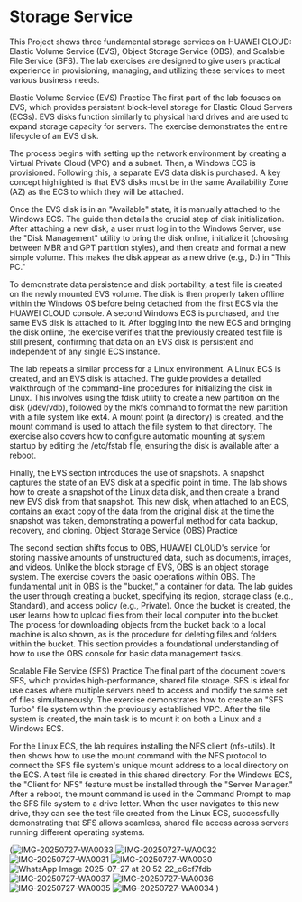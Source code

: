 # Storage Service

This Project shows three fundamental storage services on HUAWEI CLOUD: Elastic Volume Service (EVS), Object Storage Service (OBS), and Scalable File Service (SFS). The lab exercises are designed to give users practical experience in provisioning, managing, and utilizing these services to meet various business needs.

Elastic Volume Service (EVS) Practice
The first part of the lab focuses on EVS, which provides persistent block-level storage for Elastic Cloud Servers (ECSs). EVS disks function similarly to physical hard drives and are used to expand storage capacity for servers. The exercise demonstrates the entire lifecycle of an EVS disk.

The process begins with setting up the network environment by creating a Virtual Private Cloud (VPC) and a subnet. Then, a Windows ECS is provisioned. Following this, a separate EVS data disk is purchased. A key concept highlighted is that EVS disks must be in the same Availability Zone (AZ) as the ECS to which they will be attached.

Once the EVS disk is in an "Available" state, it is manually attached to the Windows ECS. The guide then details the crucial step of disk initialization. After attaching a new disk, a user must log in to the Windows Server, use the "Disk Management" utility to bring the disk online, initialize it (choosing between MBR and GPT partition styles), and then create and format a new simple volume. This makes the disk appear as a new drive (e.g., D:) in "This PC."

To demonstrate data persistence and disk portability, a test file is created on the newly mounted EVS volume. The disk is then properly taken offline within the Windows OS before being detached from the first ECS via the HUAWEI CLOUD console. A second Windows ECS is purchased, and the same EVS disk is attached to it. After logging into the new ECS and bringing the disk online, the exercise verifies that the previously created test file is still present, confirming that data on an EVS disk is persistent and independent of any single ECS instance.

The lab repeats a similar process for a Linux environment. A Linux ECS is created, and an EVS disk is attached. The guide provides a detailed walkthrough of the command-line procedures for initializing the disk in Linux. This involves using the fdisk utility to create a new partition on the disk (/dev/vdb), followed by the mkfs command to format the new partition with a file system like ext4. A mount point (a directory) is created, and the mount command is used to attach the file system to that directory. The exercise also covers how to configure automatic mounting at system startup by editing the /etc/fstab file, ensuring the disk is available after a reboot.

Finally, the EVS section introduces the use of snapshots. A snapshot captures the state of an EVS disk at a specific point in time. The lab shows how to create a snapshot of the Linux data disk, and then create a brand new EVS disk from that snapshot. This new disk, when attached to an ECS, contains an exact copy of the data from the original disk at the time the snapshot was taken, demonstrating a powerful method for data backup, recovery, and cloning.
Object Storage Service (OBS) Practice

The second section shifts focus to OBS, HUAWEI CLOUD's service for storing massive amounts of unstructured data, such as documents, images, and videos. Unlike the block storage of EVS, OBS is an object storage system. The exercise covers the basic operations within OBS.
The fundamental unit in OBS is the "bucket," a container for data. The lab guides the user through creating a bucket, specifying its region, storage class (e.g., Standard), and access policy (e.g., Private). Once the bucket is created, the user learns how to upload files from their local computer into the bucket. The process for downloading objects from the bucket back to a local machine is also shown, as is the procedure for deleting files and folders within the bucket. This section provides a foundational understanding of how to use the OBS console for basic data management tasks.

Scalable File Service (SFS) Practice
The final part of the document covers SFS, which provides high-performance, shared file storage. SFS is ideal for use cases where multiple servers need to access and modify the same set of files simultaneously.
The exercise demonstrates how to create an "SFS Turbo" file system within the previously established VPC. After the file system is created, the main task is to mount it on both a Linux and a Windows ECS.

For the Linux ECS, the lab requires installing the NFS client (nfs-utils). It then shows how to use the mount command with the NFS protocol to connect the SFS file system's unique mount address to a local directory on the ECS. A test file is created in this shared directory.
For the Windows ECS, the "Client for NFS" feature must be installed through the "Server Manager." After a reboot, the mount command is used in the Command Prompt to map the SFS file system to a drive letter. When the user navigates to this new drive, they can see the test file created from the Linux ECS, successfully demonstrating that SFS allows seamless, shared file access across servers running different operating systems.

(![IMG-20250727-WA0033](https://github.com/user-attachments/assets/5d9a7a10-58bf-4164-bbcb-614da257d673)
![IMG-20250727-WA0032](https://github.com/user-attachments/assets/660306bd-fd9c-4c25-8c18-a4fa14c281f4)
![IMG-20250727-WA0031](https://github.com/user-attachments/assets/1c38c665-c1e4-4ea1-b9a9-fcc9ba6bbcbd)
![IMG-20250727-WA0030](https://github.com/user-attachments/assets/2d30028a-e569-4b96-9ca9-295b541eee31)
![WhatsApp Image 2025-07-27 at 20 52 22_c6cf7fdb](https://github.com/user-attachments/assets/81f8005c-5153-4b39-ad31-0c84b515022b)
![IMG-20250727-WA0037](https://github.com/user-attachments/assets/59e5ce78-d15d-4b34-90a8-a2e561ab708e)
![IMG-20250727-WA0036](https://github.com/user-attachments/assets/0a160373-fe3c-4627-9f60-959942bda6c4)
![IMG-20250727-WA0035](https://github.com/user-attachments/assets/5ca7ec7f-2617-4b81-a8b6-34e10b9d18a9)
![IMG-20250727-WA0034](https://github.com/user-attachments/assets/d1c2216a-6d58-4d36-acce-e8e576dc117a)
)
